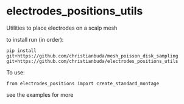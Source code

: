 # electrodes_positions_utils
Utilities to place electrodes on a scalp mesh

to install run (in order):

```pip install git+https://github.com/christianbuda/mesh_poisson_disk_sampling git+https://github.com/christianbuda/electrodes_positions_utils```

To use:

```from electrodes_positions import create_standard_montage```

see the examples for more

